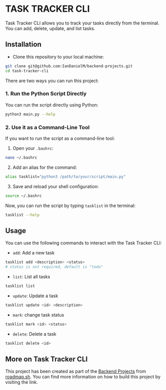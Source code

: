# TASK TRACKER CLI

Task Tracker CLI allows you to track your tasks directly from the terminal. You can add, delete, update, and list tasks.

## Installation

- Clone this repository to your local machine:

```bash
git clone git@github.com:IanDanielM/backend-projects.git
cd task-tracker-cli
```

There are two ways you can run this project:

### 1. Run the Python Script Directly

You can run the script directly using Python:

```bash
python3 main.py --help
```

### 2. Use it as a Command-Line Tool

If you want to run the script as a command-line tool:

1. Open your `.bashrc`:

```bash
nano ~/.bashrc
```

2. Add an alias for the command:

```bash
alias tasklist="python3 /path/to/your/script/main.py"
```

3. Save and reload your shell configuration:

```bash
source ~/.bashrc
```

Now, you can run the script by typing `tasklist` in the terminal:

```bash
tasklist --help
```

## Usage

You can use the following commands to interact with the Task Tracker CLI:

- `add`: Add a new task

```bash
tasklist add <description> <status>
# status is not required, default is "todo"
```

- `list`: List all tasks

```bash
tasklist list
```

- `update`: Update a task

```bash
tasklist update <id> <description>
```

- `mark`: change task status

```bash
tasklist mark <id> <status>
```

- `delete`: Delete a task

```bash
tasklist delete <id>
```

## More on Task Tracker CLI
This project has been created as part of the [Backend Projects](https://roadmap.sh/projects/task-tracker) from [roadmap.sh](https://roadmap.sh/). You can find more information on how to build this project by visiting the link.